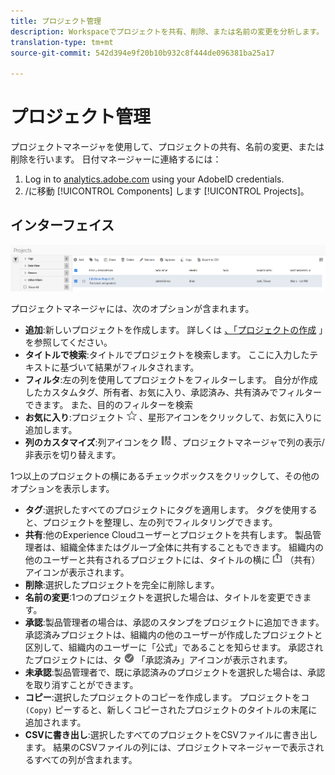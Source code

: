 ```yaml
---
title: プロジェクト管理
description: Workspaceでプロジェクトを共有、削除、または名前の変更を分析します。
translation-type: tm+mt
source-git-commit: 542d394e9f20b10b932c8f444de096381ba25a17

---
```



# プロジェクト管理

プロジェクトマネージャを使用して、プロジェクトの共有、名前の変更、または削除を行います。 日付マネージャーに連絡するには：

1. Log in to [analytics.adobe.com](https://analytics.adobe.com) using your AdobeID credentials.
1. /に移動 [!UICONTROL Components] します [!UICONTROL Projects]。

## インターフェイス

![UI](../assets/project-ui.png)

プロジェクトマネージャには、次のオプションが含まれます。

* **追加**:新しいプロジェクトを作成します。 詳しくは [、「プロジェクトの作成](create.md) 」を参照してください。
* **タイトルで検索**:タイトルでプロジェクトを検索します。 ここに入力したテキストに基づいて結果がフィルタされます。
* **フィルタ**:左の列を使用してプロジェクトをフィルターします。 自分が作成したカスタムタグ、所有者、お気に入り、承認済み、共有済みでフィルターできます。 また、目的のフィルターを検索
* **お気に入り**:プロジェクト ![の横にある](../assets/star.png) 、星形アイコンをクリックして、お気に入りに追加します。
* **列のカスタマイズ**:列アイコンをク ![リックし](../assets/columns.png) 、プロジェクトマネージャで列の表示/非表示を切り替えます。

1つ以上のプロジェクトの横にあるチェックボックスをクリックして、その他のオプションを表示します。

* **タグ**:選択したすべてのプロジェクトにタグを適用します。 タグを使用すると、プロジェクトを整理し、左の列でフィルタリングできます。
* **共有**:他のExperience Cloudユーザーとプロジェクトを共有します。 製品管理者は、組織全体またはグループ全体に共有することもできます。 組織内の他のユーザーと共有されるプロジェクトには、タイトルの横に ![共有](../assets/shared.png) （共有）アイコンが表示されます。
* **削除**:選択したプロジェクトを完全に削除します。
* **名前の変更**:1つのプロジェクトを選択した場合は、タイトルを変更できます。
* **承認**:製品管理者の場合は、承認のスタンプをプロジェクトに追加できます。 承認済みプロジェクトは、組織内の他のユーザーが作成したプロジェクトと区別して、組織内のユーザーに「公式」であることを知らせます。 承認されたプロジェクトには、タ ![イトルの横に](../assets/approved.png) 「承認済み」アイコンが表示されます。
* **未承認**:製品管理者で、既に承認済みのプロジェクトを選択した場合は、承認を取り消すことができます。
* **コピー**:選択したプロジェクトのコピーを作成します。 プロジェクトをコ `(Copy)` ピーすると、新しくコピーされたプロジェクトのタイトルの末尾に追加されます。
* **CSVに書き出し**:選択したすべてのプロジェクトをCSVファイルに書き出します。 結果のCSVファイルの列には、プロジェクトマネージャーで表示されるすべての列が含まれます。
